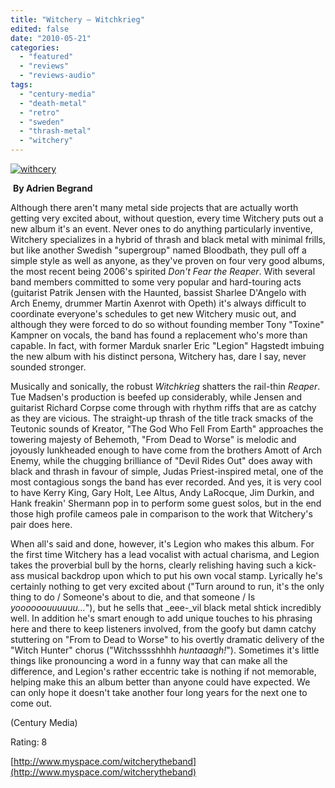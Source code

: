 ```yaml
---
title: "Witchery – Witchkrieg"
edited: false
date: "2010-05-21"
categories:
  - "featured"
  - "reviews"
  - "reviews-audio"
tags:
  - "century-media"
  - "death-metal"
  - "retro"
  - "sweden"
  - "thrash-metal"
  - "witchery"
---
```


[![withcery](http://www.hellbound.ca/wp-content/uploads/2010/05/withcery-300x298.jpg "withcery")](http://www.hellbound.ca/wp-content/uploads/2010/05/withcery.jpg)

 **By Adrien Begrand**

Although there aren't many metal side projects that are actually worth getting very excited about, without question, every time Witchery puts out a new album it's an event. Never ones to do anything particularly inventive, Witchery specializes in a hybrid of thrash and black metal with minimal frills, but like another Swedish "supergroup" named Bloodbath, they pull off a simple style as well as anyone, as they've proven on four very good albums, the most recent being 2006's spirited _Don't Fear the Reaper_. With several band members committed to some very popular and hard-touring acts (guitarist Patrik Jensen with the Haunted, bassist Sharlee D'Angelo with Arch Enemy, drummer Martin Axenrot with Opeth) it's always difficult to coordinate everyone's schedules to get new Witchery music out, and although they were forced to do so without founding member Tony "Toxine" Kampner on vocals, the band has found a replacement who's more than capable. In fact, with former Marduk snarler Eric "Legion" Hagstedt imbuing the new album with his distinct persona, Witchery has, dare I say, never sounded stronger.

Musically and sonically, the robust _Witchkrieg_ shatters the rail-thin _Reaper_. Tue Madsen's production is beefed up considerably, while Jensen and guitarist Richard Corpse come through with rhythm riffs that are as catchy as they are vicious. The straight-up thrash of the title track smacks of the Teutonic sounds of Kreator, "The God Who Fell From Earth" approaches the towering majesty of Behemoth, "From Dead to Worse" is melodic and joyously lunkheaded enough to have come from the brothers Amott of Arch Enemy, while the chugging brilliance of "Devil Rides Out" does away with black and thrash in favour of simple, Judas Priest-inspired metal, one of the most contagious songs the band has ever recorded. And yes, it is very cool to have Kerry King, Gary Holt, Lee Altus, Andy LaRocque, Jim Durkin, and Hank freakin' Shermann pop in to perform some guest solos, but in the end those high profile cameos pale in comparison to the work that Witchery's pair does here.

When all's said and done, however, it's Legion who makes this album. For the first time Witchery has a lead vocalist with actual charisma, and Legion takes the proverbial bull by the horns, clearly relishing having such a kick-ass musical backdrop upon which to put his own vocal stamp. Lyrically he's certainly nothing to get very excited about ("Turn around to run, it's the only thing to do / Someone's about to die, and that someone / Is _yoooooouuuuuu…_"), but he sells that _eee-_vil black metal shtick incredibly well. In addition he's smart enough to add unique touches to his phrasing here and there to keep listeners involved, from the goofy but damn catchy stuttering on "From to Dead to Worse" to his overtly dramatic delivery of the "Witch Hunter" chorus ("Witchsssshhhh _huntaaagh!_"). Sometimes it's little things like pronouncing a word in a funny way that can make all the difference, and Legion's rather eccentric take is nothing if not memorable, helping make this an album better than anyone could have expected. We can only hope it doesn't take another four long years for the next one to come out.

(Century Media)

Rating: 8

[http://www.myspace.com/witcherytheband](http://www.myspace.com/witcherytheband)
